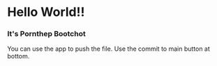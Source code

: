 <!DOCTYPE html>
<html lang="en">
<head>
 <title>CECS105 Spring 2021</title>
 </head>
 <body>
 <h1>Hello World!! </h1>
 <h3> It's Pornthep Bootchot </h3>
 </body>
 </html>
You can use the app to push the file. Use the commit to main button at bottom. 

